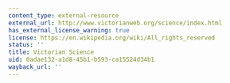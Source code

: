 ```yaml
---
content_type: external-resource
external_url: http://www.victorianweb.org/science/index.html
has_external_license_warning: true
license: https://en.wikipedia.org/wiki/All_rights_reserved
status: ''
title: Victorian Science
uid: 0adae132-a1d8-45b1-b593-ca15524d34b1
wayback_url: ''
---
```


